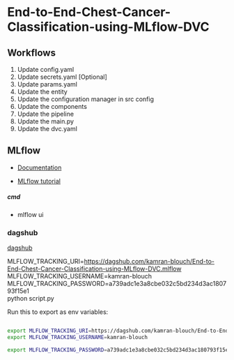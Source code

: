 # End-to-End-Chest-Cancer-Classification-using-MLflow-DVC


## Workflows

1. Update config.yaml
2. Update secrets.yaml [Optional]
3. Update params.yaml
4. Update the entity
5. Update the configuration manager in src config
6. Update the components
7. Update the pipeline 
8. Update the main.py
9. Update the dvc.yaml



## MLflow

- [Documentation](https://mlflow.org/docs/latest/index.html)

- [MLflow tutorial](https://youtube.com/playlist?list=PLkz_y24mlSJZrqiZ4_cLUiP0CBN5wFmTb&si=zEp_C8zLHt1DzWKK)

##### cmd
- mlflow ui

### dagshub
[dagshub](https://dagshub.com/)

MLFLOW_TRACKING_URI=https://dagshub.com/kamran-blouch/End-to-End-Chest-Cancer-Classification-using-MLflow-DVC.mlflow \
MLFLOW_TRACKING_USERNAME=kamran-blouch \
MLFLOW_TRACKING_PASSWORD=a739adc1e3a8cbe032c5bd234d3ac180793f15e1 \
python script.py

Run this to export as env variables:

```bash

export MLFLOW_TRACKING_URI=https://dagshub.com/kamran-blouch/End-to-End-Chest-Cancer-Classification-using-MLflow-DVC.mlflow
export MLFLOW_TRACKING_USERNAME=kamran-blouch 

export MLFLOW_TRACKING_PASSWORD=a739adc1e3a8cbe032c5bd234d3ac180793f15e1

```
